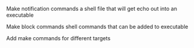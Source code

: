 Make notification commands a shell file that will get echo out into an executable

Make block commands shell commands that can be added to executable

Add make commands for different targets